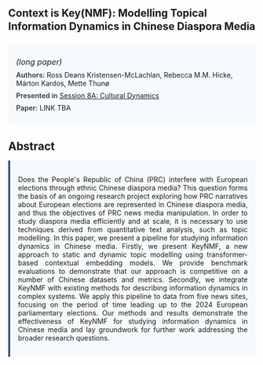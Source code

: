 
<style>    
    h2 {
        margin-top: 0;
        margin-bottom: 1.5rem;
        line-height: 1.3;
    }
    
    h3 {
        margin-top: 2rem;
        margin-bottom: 1rem;
        font-size: 1.4rem;
        font-weight:bold;
    }
    
    .metadata {
        background-color: #f7fafc;
        padding: 1rem;
        border-radius: 6px;
        margin-bottom: 2rem;
    }
    
    .metadata p {
        margin: 0.5rem 0;
    }
    
    .abstract {
        text-align: justify;
        padding: 1rem;
        background-color: #f7fafc;
        border-left: 4px solid #2c5282;
        border-radius: 0 6px 6px 0;
    }
    
    strong {
        color: #2d3748;
        font-weight: 600;
    }
</style>
<main role="main">
<h2>Context is Key(NMF): Modelling Topical Information Dynamics in Chinese Diaspora Media</h2>

<section class="metadata">
<p style='font-size:1rem'><i>(long paper)</i></p>
<p><strong>Authors:</strong> Ross Deans Kristensen-McLachlan, Rebecca M.M. Hicke, Márton Kardos, Mette Thunø</p>
<p><strong>Presented in</strong> <a href="/programme/#session8A">Session 8A: Cultural Dynamics</a></p>
<p><strong>Paper:</strong> LINK TBA</p>
</section>

<section>
<h3>Abstract</h3>
<div class="abstract">
<p>Does the People's Republic of China (PRC) interfere with European elections through ethnic Chinese diaspora media? This question forms the basis of an ongoing research project exploring how PRC narratives about European elections are represented in Chinese diaspora media, and thus the objectives of PRC news media manipulation. In order to study diaspora media efficiently and at scale, it is necessary to use techniques derived from quantitative text analysis, such as topic modelling. In this paper, we present a pipeline for studying information dynamics in Chinese media. Firstly, we present KeyNMF, a new approach to static and dynamic topic modelling using transformer-based contextual embedding models. We provide benchmark evaluations to demonstrate that our approach is competitive on a number of Chinese datasets and metrics. Secondly, we integrate KeyNMF with existing methods for describing information dynamics in complex systems. We apply this pipeline to data from five news sites, focusing on the period of time leading up to the 2024 European parliamentary elections. Our methods and results demonstrate the effectiveness of KeyNMF for studying information dynamics in Chinese media and lay groundwork for further work addressing the broader research questions.</p>
</div>
</section>
</main>